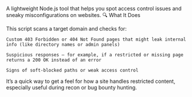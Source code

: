 A lightweight Node.js tool that helps you spot access control issues and sneaky misconfigurations on websites.
🔍 What It Does

This script scans a target domain and checks for:

    Custom 403 Forbidden or 404 Not Found pages that might leak internal info (like directory names or admin panels)

    Suspicious responses — for example, if a restricted or missing page returns a 200 OK instead of an error

    Signs of soft-blocked paths or weak access control

It’s a quick way to get a feel for how a site handles restricted content, especially useful during recon or bug bounty hunting.
